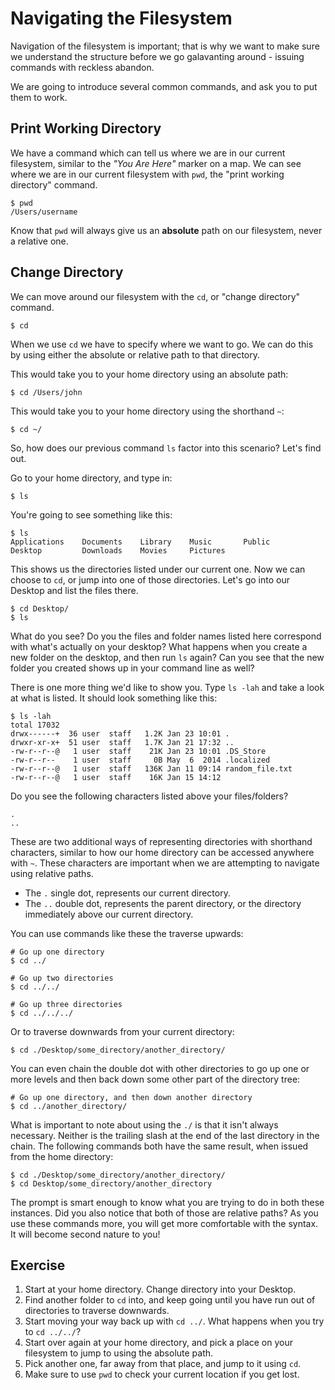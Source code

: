 # Navigating the Filesystem

Navigation of the filesystem is important; that is why we want to make sure we understand the structure before we go galavanting around - issuing commands with reckless abandon.

We are going to introduce several common commands, and ask you to put them to work.

## Print Working Directory

We have a command which can tell us where we are in our current filesystem, similar to the *"You Are Here"* marker on a map. We can see where we are in our current filesystem with `pwd`, the "print working directory" command.

```
$ pwd
/Users/username
```

Know that `pwd` will always give us an **absolute** path on our filesystem, never a relative one.

## Change Directory

We can move around our filesystem with the `cd`, or "change directory" command.

```
$ cd
```

When we use `cd` we have to specify where we want to go. We can do this by using either the absolute or relative path to that directory.

This would take you to your home directory using an absolute path:

```
$ cd /Users/john
```

This would take you to your home directory using the shorthand `~`:

```
$ cd ~/
```

So, how does our previous command `ls` factor into this scenario?  Let's find out.

Go to your home directory, and type in:

```
$ ls
```

You're going to see something like this:

```
$ ls
Applications    Documents    Library    Music       Public
Desktop         Downloads    Movies     Pictures
```

This shows us the directories listed under our current one.  Now we can choose to `cd`, or jump into one of those directories.  Let's go into our Desktop and list the files there.

```
$ cd Desktop/
$ ls
```

What do you see?  Do you the files and folder names listed here correspond with what's actually on your desktop?  What happens when you create a new folder on the desktop, and then run `ls` again? Can you see that the new folder you created shows up in your command line as well?

There is one more thing we'd like to show you.  Type `ls -lah` and take a look at what is listed.  It should look something like this:

```
$ ls -lah
total 17032
drwx------+  36 user  staff   1.2K Jan 23 10:01 .
drwxr-xr-x+  51 user  staff   1.7K Jan 21 17:32 ..
-rw-r--r--@   1 user  staff    21K Jan 23 10:01 .DS_Store
-rw-r--r--    1 user  staff     0B May  6  2014 .localized
-rw-r--r--@   1 user  staff   136K Jan 11 09:14 random_file.txt
-rw-r--r--@   1 user  staff    16K Jan 15 14:12
```

Do you see the following characters listed above your files/folders?

```
.
..
```

These are two additional ways of representing directories with shorthand characters, similar to how our home directory can be accessed anywhere with `~`.  These characters are important when we are attempting to navigate using relative paths.

- The `.` single dot, represents our current directory.
- The `..` double dot, represents the parent directory, or the directory immediately above our current directory.

You can use commands like these the traverse upwards:

```
# Go up one directory
$ cd ../

# Go up two directories
$ cd ../../

# Go up three directories
$ cd ../../../
```

Or to traverse downwards from your current directory:

```
$ cd ./Desktop/some_directory/another_directory/
```

You can even chain the double dot with other directories to go up one or more levels and then back down some other part of the directory tree:

```
# Go up one directory, and then down another directory
$ cd ../another_directory/
```

What is important to note about using the `./` is that it isn't always necessary. Neither is the trailing slash at the end of the last directory in the chain. The following commands both have the same result, when issued from the home directory:

```
$ cd ./Desktop/some_directory/another_directory/
$ cd Desktop/some_directory/another_directory
```

The prompt is smart enough to know what you are trying to do in both these instances. Did you also notice that both of those are relative paths? As you use these commands more, you will get more comfortable with the syntax. It will become second nature to you!

## Exercise

1.  Start at your home directory.  Change directory into your Desktop.
2.  Find another folder to `cd` into, and keep going until you have run out of directories to traverse downwards.
3.  Start moving your way back up with `cd ../`.  What happens when you try to `cd ../../`?
4.  Start over again at your home directory, and pick a place on your filesystem to jump to using the absolute path.
5.  Pick another one, far away from that place, and jump to it using `cd`.
6.  Make sure to use `pwd` to check your current location if you get lost.
